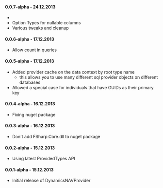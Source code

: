 #### 0.0.7-alpha - 24.12.2013

* 
* Option Types for nullable columns
* Various tweaks and cleanup


#### 0.0.6-alpha - 17.12.2013

* Allow count in queries

#### 0.0.5-alpha - 17.12.2013

* Added provider cache on the data context by root type name 
	- this allows you to use many different sql provider objects on different databases 
* Allowed a special case for individuals that have GUIDs as their primary key

#### 0.0.4-alpha - 16.12.2013
* Fixing nuget package

#### 0.0.3-alpha - 16.12.2013 
* Don't add FSharp.Core.dll to nuget package

#### 0.0.2-alpha - 15.12.2013 
* Using latest ProvidedTypes API

#### 0.0.1-alpha - 15.12.2013 
* Initial release of DynamicsNAVProvider
